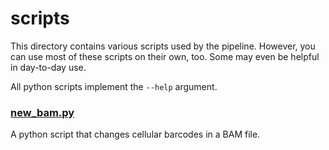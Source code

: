 # scripts
This directory contains various scripts used by the pipeline.
However, you can use most of these scripts on their own, too. Some may even be helpful in day-to-day use.

All python scripts implement the `--help` argument.

### [new_bam.py](new_bam.py)
A python script that changes cellular barcodes in a BAM file.
